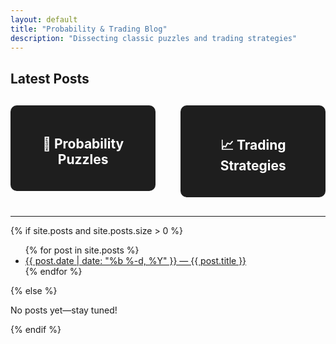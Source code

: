 ```yaml
---
layout: default
title: "Probability & Trading Blog"
description: "Dissecting classic puzzles and trading strategies"
---
```


## Latest Posts
<div style="display: flex; justify-content: center; gap: 40px; margin: 30px 0;">
  <a href="/tag/probability" style="text-decoration: none;">
    <div style="background-color: #1e1e1e; padding: 20px 40px; border-radius: 10px; text-align: center; box-shadow: 0px0px 10px rgba(255,255,255,0.1);color:#fff;">
      <h2>🎲 Probability Puzzles</h2>
    </div>
  </a>
  <a href="/tag/trading" style="text-decoration: none;">
    <div style="background-color: #1e1e1e; padding: 20px 40px; border-radius: 10px; text-align: center; box-shadow: 0px 0px 10px rgba(255,255,255,0.1);color:#fff;">
      <h2>📈 Trading Strategies</h2>
    </div>
  </a>
</div>

---

{% if site.posts and site.posts.size > 0 %}
<ul>
  {% for post in site.posts %}
    <li>
      <a href="{{ post.url | relative_url }}">
        {{ post.date | date: "%b %-d, %Y" }} &mdash; {{ post.title }}
      </a>
    </li>
  {% endfor %}
</ul>
{% else %}
<p>No posts yet—stay tuned!</p>
{% endif %}
